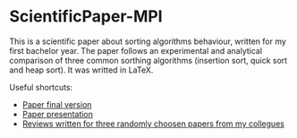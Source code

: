 # ScientificPaper-MPI
This is a scientific paper about sorting algorithms behaviour, written for my first bachelor year. The paper follows an experimental and analytical comparison of three common sorthing algorithms (insertion sort, quick sort and heap sort). It was writted in LaTeX.

Useful shortcuts:

- [Paper final version](https://github.com/TunsAdrian/ScientificPaper-MPI/blob/master/MPI%20-%20Final%20Version/Final%20Version/FinalVersion.pdf)
- [Paper presentation](https://github.com/TunsAdrian/Scientific-Paper-MPI/blob/master/MPI%20-%20Beamer%20Presentation/MPI_beamer.pdf)
- [Reviews written for three randomly choosen papers from my collegues](https://github.com/TunsAdrian/Scientific-Paper-MPI/tree/master/MPI%20-%20Reviews%20for%20Other%20Papers)
